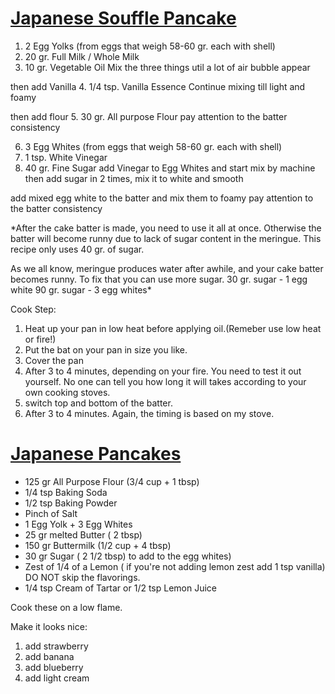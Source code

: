 # [Japanese Souffle Pancake](https://www.youtube.com/watch?v=pQGJ7o4oFe0)

1. 2 Egg Yolks (from eggs that weigh 58-60 gr. each with shell)
2. 20 gr. Full Milk / Whole Milk
3. 10 gr. Vegetable Oil
Mix the three things util a lot of air bubble appear 

then add Vanilla
4. 1/4 tsp. Vanilla Essence
Continue mixing till light and foamy

then add flour
5. 30 gr. All purpose Flour
pay attention to the batter consistency


6. 3 Egg Whites (from eggs that weigh 58-60 gr. each with shell)
7. 1 tsp. White Vinegar
8. 40 gr. Fine Sugar
add Vinegar to Egg Whites and start mix by machine
then add sugar in 2 times, mix it to white and smooth

add mixed egg white to the batter and mix them to foamy
pay attention to the batter consistency

*After the cake batter is made, you need to use it all at once. Otherwise the batter will become runny due to lack of sugar content in the meringue.
This recipe only uses 40 gr. of sugar.

As we all know, meringue produces water after awhile, and your cake batter becomes runny. To fix that you can use more sugar.
30 gr. sugar - 1 egg white
90 gr. sugar - 3 egg whites*

Cook Step:
1. Heat up your pan in low heat before applying oil.(Remeber use low heat or fire!)
2. Put the bat on your pan in size you like.
3. Cover the pan
4. After 3 to 4 minutes, depending on your fire. You need to test it out yourself. No one can tell you how long it will takes according to your own cooking stoves.
5. switch top and bottom of the batter.
6. After 3 to 4 minutes. Again, the timing is based on my stove.


# [Japanese Pancakes](https://www.youtube.com/watch?v=9MJhVk4Z1Zc&t=55s)

- 125 gr All Purpose Flour (3/4 cup + 1 tbsp)
- 1/4 tsp Baking Soda
- 1/2 tsp Baking Powder
- Pinch of Salt
- 1 Egg Yolk + 3 Egg Whites
- 25 gr melted Butter ( 2 tbsp)
- 150 gr Buttermilk (1/2 cup + 4 tbsp)
- 30 gr Sugar ( 2 1/2 tbsp) to add to the egg whites)
- Zest of 1/4 of a Lemon ( if you're not adding lemon zest add 1 tsp vanilla) DO NOT skip the flavorings.
-  1/4 tsp Cream of Tartar or 1/2 tsp Lemon Juice

Cook these on a low flame.


Make it looks nice:
1. add strawberry
2. add banana
3. add blueberry
4. add light cream

